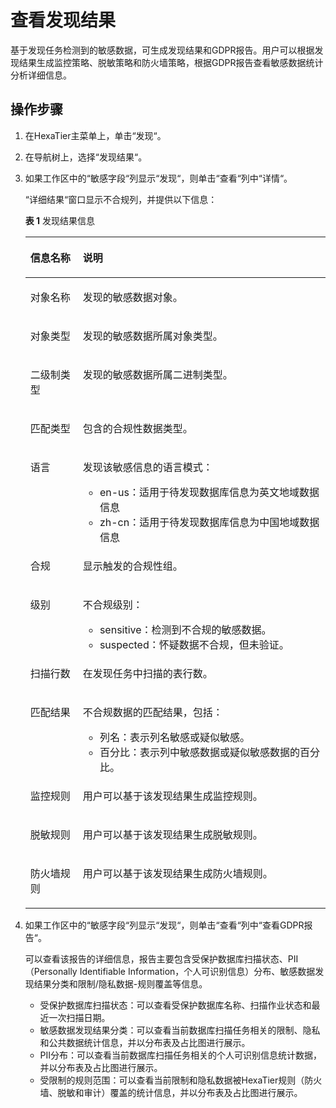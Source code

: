 # 查看发现结果<a name="ZH-CN_TOPIC_0142535105"></a>

基于发现任务检测到的敏感数据，可生成发现结果和GDPR报告。用户可以根据发现结果生成监控策略、脱敏策略和防火墙策略，根据GDPR报告查看敏感数据统计分析详细信息。

## 操作步骤<a name="zh-cn_topic_0180960142_section1627194811167"></a>

1.  在HexaTier主菜单上，单击“发现“。
2.  在导航树上，选择“发现结果“。
3.  如果工作区中的“敏感字段“列显示“发现“，则单击“查看“列中“详情“。

    “详细结果“窗口显示不合规列，并提供以下信息：

    **表 1**  发现结果信息

    <a name="zh-cn_topic_0180960142_table479156254"></a>
    <table><thead align="left"><tr id="zh-cn_topic_0180960142_row5921510256"><th class="cellrowborder" valign="top" width="17.48%" id="mcps1.2.3.1.1"><p id="zh-cn_topic_0180960142_p191041517259"><a name="zh-cn_topic_0180960142_p191041517259"></a><a name="zh-cn_topic_0180960142_p191041517259"></a>信息名称</p>
    </th>
    <th class="cellrowborder" valign="top" width="82.52000000000001%" id="mcps1.2.3.1.2"><p id="zh-cn_topic_0180960142_p121110159259"><a name="zh-cn_topic_0180960142_p121110159259"></a><a name="zh-cn_topic_0180960142_p121110159259"></a>说明</p>
    </th>
    </tr>
    </thead>
    <tbody><tr id="zh-cn_topic_0180960142_row71111572517"><td class="cellrowborder" valign="top" width="17.48%" headers="mcps1.2.3.1.1 "><p id="zh-cn_topic_0180960142_p412111592513"><a name="zh-cn_topic_0180960142_p412111592513"></a><a name="zh-cn_topic_0180960142_p412111592513"></a>对象名称</p>
    </td>
    <td class="cellrowborder" valign="top" width="82.52000000000001%" headers="mcps1.2.3.1.2 "><p id="zh-cn_topic_0180960142_p151313151251"><a name="zh-cn_topic_0180960142_p151313151251"></a><a name="zh-cn_topic_0180960142_p151313151251"></a>发现的敏感数据对象。</p>
    </td>
    </tr>
    <tr id="zh-cn_topic_0180960142_row171341518252"><td class="cellrowborder" valign="top" width="17.48%" headers="mcps1.2.3.1.1 "><p id="zh-cn_topic_0180960142_p17141815162515"><a name="zh-cn_topic_0180960142_p17141815162515"></a><a name="zh-cn_topic_0180960142_p17141815162515"></a>对象类型</p>
    </td>
    <td class="cellrowborder" valign="top" width="82.52000000000001%" headers="mcps1.2.3.1.2 "><p id="zh-cn_topic_0180960142_p13142156259"><a name="zh-cn_topic_0180960142_p13142156259"></a><a name="zh-cn_topic_0180960142_p13142156259"></a>发现的敏感数据所属对象类型。</p>
    </td>
    </tr>
    <tr id="zh-cn_topic_0180960142_row10152150252"><td class="cellrowborder" valign="top" width="17.48%" headers="mcps1.2.3.1.1 "><p id="zh-cn_topic_0180960142_p1715315152513"><a name="zh-cn_topic_0180960142_p1715315152513"></a><a name="zh-cn_topic_0180960142_p1715315152513"></a>二级制类型</p>
    </td>
    <td class="cellrowborder" valign="top" width="82.52000000000001%" headers="mcps1.2.3.1.2 "><p id="zh-cn_topic_0180960142_p6161115102513"><a name="zh-cn_topic_0180960142_p6161115102513"></a><a name="zh-cn_topic_0180960142_p6161115102513"></a>发现的敏感数据所属二进制类型。</p>
    </td>
    </tr>
    <tr id="zh-cn_topic_0180960142_row18161215112510"><td class="cellrowborder" valign="top" width="17.48%" headers="mcps1.2.3.1.1 "><p id="zh-cn_topic_0180960142_p1917141515255"><a name="zh-cn_topic_0180960142_p1917141515255"></a><a name="zh-cn_topic_0180960142_p1917141515255"></a>匹配类型</p>
    </td>
    <td class="cellrowborder" valign="top" width="82.52000000000001%" headers="mcps1.2.3.1.2 "><p id="zh-cn_topic_0180960142_p118121582514"><a name="zh-cn_topic_0180960142_p118121582514"></a><a name="zh-cn_topic_0180960142_p118121582514"></a>包含的合规性数据类型。</p>
    </td>
    </tr>
    <tr id="zh-cn_topic_0180960142_row1018915142520"><td class="cellrowborder" valign="top" width="17.48%" headers="mcps1.2.3.1.1 "><p id="zh-cn_topic_0180960142_p41951514251"><a name="zh-cn_topic_0180960142_p41951514251"></a><a name="zh-cn_topic_0180960142_p41951514251"></a>语言</p>
    </td>
    <td class="cellrowborder" valign="top" width="82.52000000000001%" headers="mcps1.2.3.1.2 "><p id="zh-cn_topic_0180960142_p15218150256"><a name="zh-cn_topic_0180960142_p15218150256"></a><a name="zh-cn_topic_0180960142_p15218150256"></a>发现该敏感信息的语言模式：</p>
    <a name="zh-cn_topic_0180960142_ul621615152511"></a><a name="zh-cn_topic_0180960142_ul621615152511"></a><ul id="zh-cn_topic_0180960142_ul621615152511"><li>en-us：适用于待发现数据库信息为英文地域数据信息</li><li>zh-cn：适用于待发现数据库信息为中国地域数据信息</li></ul>
    </td>
    </tr>
    <tr id="zh-cn_topic_0180960142_row202316152253"><td class="cellrowborder" valign="top" width="17.48%" headers="mcps1.2.3.1.1 "><p id="zh-cn_topic_0180960142_p1823515172515"><a name="zh-cn_topic_0180960142_p1823515172515"></a><a name="zh-cn_topic_0180960142_p1823515172515"></a>合规</p>
    </td>
    <td class="cellrowborder" valign="top" width="82.52000000000001%" headers="mcps1.2.3.1.2 "><p id="zh-cn_topic_0180960142_p132417156258"><a name="zh-cn_topic_0180960142_p132417156258"></a><a name="zh-cn_topic_0180960142_p132417156258"></a>显示触发的合规性组。</p>
    </td>
    </tr>
    <tr id="zh-cn_topic_0180960142_row1824191522520"><td class="cellrowborder" valign="top" width="17.48%" headers="mcps1.2.3.1.1 "><p id="zh-cn_topic_0180960142_p1225171522516"><a name="zh-cn_topic_0180960142_p1225171522516"></a><a name="zh-cn_topic_0180960142_p1225171522516"></a>级别</p>
    </td>
    <td class="cellrowborder" valign="top" width="82.52000000000001%" headers="mcps1.2.3.1.2 "><p id="zh-cn_topic_0180960142_p72651502510"><a name="zh-cn_topic_0180960142_p72651502510"></a><a name="zh-cn_topic_0180960142_p72651502510"></a>不合规级别：</p>
    <a name="zh-cn_topic_0180960142_ul1026191502511"></a><a name="zh-cn_topic_0180960142_ul1026191502511"></a><ul id="zh-cn_topic_0180960142_ul1026191502511"><li>sensitive：检测到不合规的敏感数据。</li><li>suspected：怀疑数据不合规，但未验证。</li></ul>
    </td>
    </tr>
    <tr id="zh-cn_topic_0180960142_row1928171552512"><td class="cellrowborder" valign="top" width="17.48%" headers="mcps1.2.3.1.1 "><p id="zh-cn_topic_0180960142_p128121532515"><a name="zh-cn_topic_0180960142_p128121532515"></a><a name="zh-cn_topic_0180960142_p128121532515"></a>扫描行数</p>
    </td>
    <td class="cellrowborder" valign="top" width="82.52000000000001%" headers="mcps1.2.3.1.2 "><p id="zh-cn_topic_0180960142_p1129815122514"><a name="zh-cn_topic_0180960142_p1129815122514"></a><a name="zh-cn_topic_0180960142_p1129815122514"></a>在发现任务中扫描的表行数。</p>
    </td>
    </tr>
    <tr id="zh-cn_topic_0180960142_row193012156254"><td class="cellrowborder" valign="top" width="17.48%" headers="mcps1.2.3.1.1 "><p id="zh-cn_topic_0180960142_p63015159253"><a name="zh-cn_topic_0180960142_p63015159253"></a><a name="zh-cn_topic_0180960142_p63015159253"></a>匹配结果</p>
    </td>
    <td class="cellrowborder" valign="top" width="82.52000000000001%" headers="mcps1.2.3.1.2 "><p id="zh-cn_topic_0180960142_p1031131513251"><a name="zh-cn_topic_0180960142_p1031131513251"></a><a name="zh-cn_topic_0180960142_p1031131513251"></a>不合规数据的匹配结果，包括：</p>
    <a name="zh-cn_topic_0180960142_ul1331131515254"></a><a name="zh-cn_topic_0180960142_ul1331131515254"></a><ul id="zh-cn_topic_0180960142_ul1331131515254"><li>列名：表示列名敏感或疑似敏感。</li><li>百分比：表示列中敏感数据或疑似敏感数据的百分比。</li></ul>
    </td>
    </tr>
    <tr id="zh-cn_topic_0180960142_row133161542513"><td class="cellrowborder" valign="top" width="17.48%" headers="mcps1.2.3.1.1 "><p id="zh-cn_topic_0180960142_p233141513259"><a name="zh-cn_topic_0180960142_p233141513259"></a><a name="zh-cn_topic_0180960142_p233141513259"></a>监控规则</p>
    </td>
    <td class="cellrowborder" valign="top" width="82.52000000000001%" headers="mcps1.2.3.1.2 "><p id="zh-cn_topic_0180960142_p143412156254"><a name="zh-cn_topic_0180960142_p143412156254"></a><a name="zh-cn_topic_0180960142_p143412156254"></a>用户可以基于该发现结果生成监控规则。</p>
    </td>
    </tr>
    <tr id="zh-cn_topic_0180960142_row53417159259"><td class="cellrowborder" valign="top" width="17.48%" headers="mcps1.2.3.1.1 "><p id="zh-cn_topic_0180960142_p834141542518"><a name="zh-cn_topic_0180960142_p834141542518"></a><a name="zh-cn_topic_0180960142_p834141542518"></a>脱敏规则</p>
    </td>
    <td class="cellrowborder" valign="top" width="82.52000000000001%" headers="mcps1.2.3.1.2 "><p id="zh-cn_topic_0180960142_p103681516250"><a name="zh-cn_topic_0180960142_p103681516250"></a><a name="zh-cn_topic_0180960142_p103681516250"></a>用户可以基于该发现结果生成脱敏规则。</p>
    </td>
    </tr>
    <tr id="zh-cn_topic_0180960142_row936151572513"><td class="cellrowborder" valign="top" width="17.48%" headers="mcps1.2.3.1.1 "><p id="zh-cn_topic_0180960142_p837151513252"><a name="zh-cn_topic_0180960142_p837151513252"></a><a name="zh-cn_topic_0180960142_p837151513252"></a>防火墙规则</p>
    </td>
    <td class="cellrowborder" valign="top" width="82.52000000000001%" headers="mcps1.2.3.1.2 "><p id="zh-cn_topic_0180960142_p7381215132520"><a name="zh-cn_topic_0180960142_p7381215132520"></a><a name="zh-cn_topic_0180960142_p7381215132520"></a>用户可以基于该发现结果生成防火墙规则。</p>
    </td>
    </tr>
    </tbody>
    </table>

4.  如果工作区中的“敏感字段“列显示“发现“，则单击“查看“列中“查看GDPR报告“。

    可以查看该报告的详细信息，报告主要包含受保护数据库扫描状态、PII（Personally Identifiable Information，个人可识别信息）分布、敏感数据发现结果分类和限制/隐私数据-规则覆盖等信息。

    -   受保护数据库扫描状态：可以查看受保护数据库名称、扫描作业状态和最近一次扫描日期。
    -   敏感数据发现结果分类：可以查看当前数据库扫描任务相关的限制、隐私和公共数据统计信息，并以分布表及占比图进行展示。
    -   PII分布：可以查看当前数据库扫描任务相关的个人可识别信息统计数据，并以分布表及占比图进行展示。
    -   受限制的规则范围：可以查看当前限制和隐私数据被HexaTier规则（防火墙、脱敏和审计）覆盖的统计信息，并以分布表及占比图进行展示。


